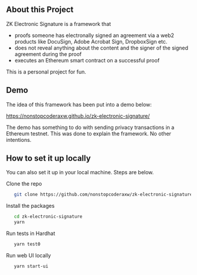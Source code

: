 ## About this Project
ZK Electronic Signature is a framework that 
* proofs someone has electronally signed an agreement via a web2 products like DocuSign, Adobe Acrobat Sign, DropboxSign etc.
* does not reveal anything about the content and the signer of the signed agreement during the proof
* executes an Ethereum smart contract on a successful proof

This is a personal project for fun.

## Demo
The idea of this framework has been put into a demo below: 

https://nonstopcoderaxw.github.io/zk-electronic-signature/

The demo has something to do with sending privacy transactions in a Ethereum testnet. This was done to explain the framework. No other intentions.


## How to set it up locally
You can also set it up in your local machine. Steps are below.

Clone the repo
```sh
   git clone https://github.com/nonstopcoderaxw/zk-electronic-signature
```
Install the packages
```sh
   cd zk-electronic-signature
   yarn
```

Run tests in Hardhat
```sh
   yarn test0
```

Run web UI locally
```sh
   yarn start-ui
```


